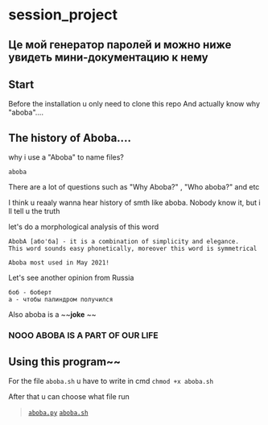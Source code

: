 # session_project
## Це мой генератор паролей и можно ниже увидеть мини-документацию к нему

## Start

Before the installation u only need to clone this repo 
And actually know why "aboba"....


## The history of Aboba....

why i use a "Aboba" to name files?

```
aboba
```
There are a lot of questions such as "Why Aboba?" , "Who aboba?" and etc

I think u reaaly wanna hear history of smth like aboba. Nobody know it, but i ll tell u the truth

let's do a morphological analysis of this word
```
AbobA [або'ба] - it is a combination of simplicity and elegance. 
This word sounds easy phonetically, moreover this word is symmetrical
```

`Aboba most used in May 2021!`

Let's see another opinion from Russia
```а - андреевич
боб - боберт
а - чтобы палиндром получился
```
Also aboba is a ~~__joke__ ~~ 

### NOOO ABOBA IS A PART OF OUR LIFE

## Using this program~~

For the file `aboba.sh` u have to write in cmd `chmod +x aboba.sh`

After that u can choose what file run 
>[`aboba.py`](https://github.com/bob4inski/session_project/blob/main/aboba.py)
>[`aboba.sh`](https://github.com/bob4inski/session_project/blob/main/aboba.sh)
